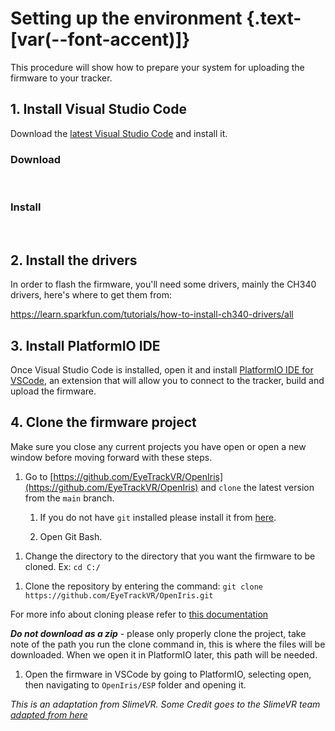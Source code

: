 <script setup>
import ImageCard from '../../vue/images/ImageComponent.vue'
import { image_settings } from '../../static/image_settings'
</script>

# Setting up the environment {.text-[var(--font-accent)]}

This procedure will show how to prepare your system for uploading the firmware to your tracker.

## 1. Install Visual Studio Code

Download the [latest Visual Studio Code](https://code.visualstudio.com/download) and install it.

### Download

<br>
<ImageCard :options="image_settings.setup_vscode_image_one"/>

### Install

<br>
<ImageCard :options="image_settings.setup_vscode_image_two"/>

## 2. Install the drivers

In order to flash the firmware, you'll need some drivers, mainly the  CH340 drivers, here's where to get them from: 

https://learn.sparkfun.com/tutorials/how-to-install-ch340-drivers/all

## 3. Install PlatformIO IDE

Once Visual Studio Code is installed, open it and install [PlatformIO IDE for VSCode](https://marketplace.visualstudio.com/items?itemName=platformio.platformio-ide), an extension that will allow you to connect to the tracker, build and upload the firmware.

<ImageCard :options="image_settings.setup_vscode_image_three"/>

## 4. Clone the firmware project

Make sure you close any current projects you have open or open a new window before moving forward with these steps.

1. Go to [https://github.com/EyeTrackVR/OpenIris](https://github.com/EyeTrackVR/OpenIris) and `clone` the latest version from the `main` branch.
   1. If you do not have `git` installed please install it from [here](https://git-scm.com/download/win).

   2. Open Git Bash.
<ImageCard :options="image_settings.setup_vscode_image_four"/>

   1. Change the directory to the directory that you want the firmware to be cloned. Ex: `cd C:/`

<ImageCard :options="image_settings.setup_vscode_image_five"/>

   1. Clone the repository by entering the command: `git clone https://github.com/EyeTrackVR/OpenIris.git`

<ImageCard :options="image_settings.setup_vscode_image_six"/>

   For more info about cloning please refer to [this documentation](https://docs.github.com/en/repositories/creating-and-managing-repositories/cloning-a-repository)

   _**Do not download as a zip**_ - please only properly clone the project, take note of the path you run the clone command in, this is where the files will be downloaded. When we open it in PlatformIO later, this path will be needed.

1. Open the firmware in VSCode by going to PlatformIO, selecting open, then navigating to `OpenIris/ESP`  folder and opening it.

<ImageCard :options="image_settings.setup_vscode_image_seven"/>

_This is an adaptation from SlimeVR. Some Credit goes to the SlimeVR team [adapted from here](https://docs.slimevr.dev/firmware/setup-and-install.html)_
